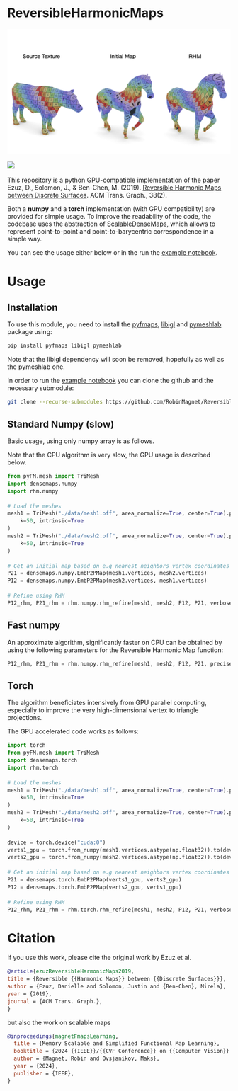 # ReversibleHarmonicMaps

<p align="center">
<img src="examples/data/teaser.png">
</p>

[![](https://github.com/RobinMagnet/ReversibleHarmonicMaps/actions/workflows/documentation.yml/badge.svg)](https://robinmagnet.github.io/ReversibleHarmonicMaps/)


This repository is a python GPU-compatible implementation of the paper Ezuz, D., Solomon, J., & Ben-Chen, M. (2019). [Reversible Harmonic Maps between Discrete Surfaces](https://dl.acm.org/doi/10.1145/3202660). ACM Trans. Graph., 38(2).

Both a **numpy** and a **torch** implementation (with GPU compatibility) are provided for simple usage. To improve the readability of the code, the codebase uses the abstraction of [ScalableDenseMaps](https://github.com/RobinMagnet/ScalableDenseMaps), which allows to represent point-to-point and point-to-barycentric correspondence in a simple way.

You can see the usage either  below or in the run the [example notebook](examples/test.ipynb).

# Usage

## Installation

To use this module, you need to install the [pyfmaps](https://github.com/RobinMagnet/pyFM), [libigl](https://libigl.github.io/libigl-python-bindings/) and [pymeshlab](https://pymeshlab.readthedocs.io/en/latest/) package using:

```bash
pip install pyfmaps libigl pymeshlab
```

Note that the libigl dependency will soon be removed, hopefully as well as the pymeshlab one.

In order to run the [example notebook](examples/test.ipynb) you can clone the github and the necessary submodule:

```bash
git clone --recurse-submodules https://github.com/RobinMagnet/ReversibleHarmonicMaps.git
```


## Standard Numpy (slow)
Basic usage, using only numpy array is as follows.

Note that the CPU algorithm is very slow, the GPU usage is described below.

```python
from pyFM.mesh import TriMesh
import densemaps.numpy
import rhm.numpy

# Load the meshes
mesh1 = TriMesh("./data/mesh1.off", area_normalize=True, center=True).process(
    k=50, intrinsic=True
)
mesh2 = TriMesh("./data/mesh2.off", area_normalize=True, center=True).process(
    k=50, intrinsic=True
)

# Get an initial map based on e.g nearest neighbors vertex coordinates
P21 = densemaps.numpy.EmbP2PMap(mesh1.vertices, mesh2.vertices)
P12 = densemaps.numpy.EmbP2PMap(mesh2.vertices, mesh1.vertices)

# Refine using RHM
P12_rhm, P21_rhm = rhm.numpy.rhm_refine(mesh1, mesh2, P12, P21, verbose=True)
```

## Fast numpy

An approximate algorithm, significantly faster on CPU can be obtained by using the following parameters for the Reversible Harmonic Map function:
```python
P12_rhm, P21_rhm = rhm.numpy.rhm_refine(mesh1, mesh2, P12, P21, precise=False, last_precise=True verbose=True)
```

## Torch

The algorithm beneficiates intensively from GPU parallel computing, especially to improve the very high-dimensional vertex to triangle projections.

The GPU accelerated code works as follows:

```python
import torch
from pyFM.mesh import TriMesh
import densemaps.torch
import rhm.torch

# Load the meshes
mesh1 = TriMesh("./data/mesh1.off", area_normalize=True, center=True).process(
    k=50, intrinsic=True
)
mesh2 = TriMesh("./data/mesh2.off", area_normalize=True, center=True).process(
    k=50, intrinsic=True
)

device = torch.device("cuda:0")
verts1_gpu = torch.from_numpy(mesh1.vertices.astype(np.float32)).to(device=device)
verts2_gpu = torch.from_numpy(mesh2.vertices.astype(np.float32)).to(device=device)

# Get an initial map based on e.g nearest neighbors vertex coordinates
P21 = densemaps.torch.EmbP2PMap(verts1_gpu, verts2_gpu)
P12 = densemaps.torch.EmbP2PMap(verts2_gpu, verts1_gpu)

# Refine using RHM
P12_rhm, P21_rhm = rhm.torch.rhm_refine(mesh1, mesh2, P12, P21, verbose=True)
```

# Citation

If you use this work, please cite the original work by Ezuz et al.
```bibtex
@article{ezuzReversibleHarmonicMaps2019,
title = {Reversible {{Harmonic Maps}} between {{Discrete Surfaces}}},
author = {Ezuz, Danielle and Solomon, Justin and {Ben-Chen}, Mirela},
year = {2019},
journal = {ACM Trans. Graph.},
}
```

but also the work on scalable maps
```bibtex
@inproceedings{magnetFmapsLearning,
  title = {Memory Scalable and Simplified Functional Map Learning},
  booktitle = {2024 {{IEEE}}/{{CVF Conference}} on {{Computer Vision}} and {{Pattern Recognition}} ({{CVPR}})},
  author = {Magnet, Robin and Ovsjanikov, Maks},
  year = {2024},
  publisher = {IEEE},
}
```
